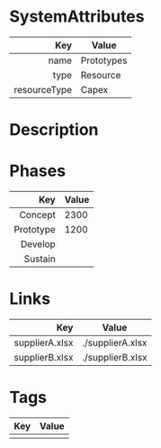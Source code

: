 # SystemAttributes

| Key                       | Value                |
| ------------------------: | -------------------- |
| name                      | Prototypes                 |
| type                      | Resource    |
| resourceType              | Capex     |

# Description


# Phases

| Key                       | Value                |
| ------------------------: | -------------------- |
| Concept                   | 2300                     |
| Prototype                 | 1200                     |
| Develop                   |                      |
| Sustain                   |                      |

# Links

| Key                       | Value                |
| ------------------------: | -------------------- |
|  supplierA.xlsx    | ./supplierA.xlsx         |
|  supplierB.xlsx  | ./supplierB.xlsx |

# Tags

| Key                       | Value                |
| ------------------------: | -------------------- |
|                           |                      |